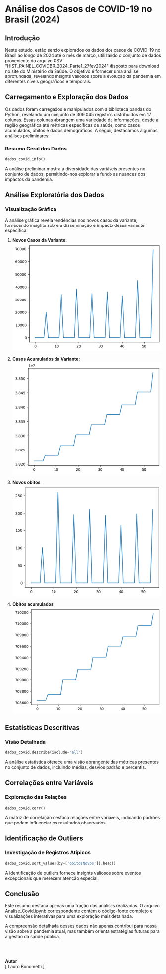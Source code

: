 # Análise dos Casos de COVID-19 no Brasil (2024)

## Introdução

Neste estudo, estão sendo explorados os dados dos casos de COVID-19 no Brasil ao longo de 2024 até o mês de março, utilizando o conjunto de dados proveniente do arquivo CSV "HIST_PAINEL_COVIDBR_2024_Parte1_27fev2024" disposto para download no site do Ministério da Saúde. O  objetivo é fornecer uma análise aprofundada, revelando insights valiosos sobre a evolução da pandemia em diferentes níveis geográficos e temporais.

## Carregamento e Exploração dos Dados

Os dados foram carregados e manipulados com a biblioteca pandas do Python, revelando um conjunto de 309.045 registros distribuídos em 17 colunas. Essas colunas abrangem uma variedade de informações, desde a região geográfica até métricas específicas de saúde, como casos acumulados, óbitos e dados demográficos. A seguir, destacamos algumas análises preliminares:

### Resumo Geral dos Dados

```python
dados_covid.info()
```

A análise preliminar mostra a diversidade das variáveis presentes no conjunto de dados, permitindo-nos explorar a fundo as nuances dos impactos da pandemia.

## Análise Exploratória dos Dados

### Visualização Gráfica

   A análise gráfica revela tendências nos novos casos da variante, fornecendo insights sobre a disseminação e impacto dessa variante específica.

1. **Novos Casos da Variante:**
![alt text](<Novos casos da variante-1.png>)

2. **Casos Acumulados da Variante:**
![alt text](<Casos acumulados da variante-1.png>)

3. **Novos obitos**
![alt text](<Novos obitos-1.png>)

4. **Obitos acumulados**
![alt text](<Obitos acumulados-1.png>)


## Estatísticas Descritivas

### Visão Detalhada

```python
dados_covid.describe(include='all')
```

A análise estatística oferece uma visão abrangente das métricas presentes no conjunto de dados, incluindo médias, desvios padrão e percentis.

## Correlações entre Variáveis

### Exploração das Relações

```python
dados_covid.corr()
```

A matriz de correlação destaca relações entre variáveis, indicando padrões que podem influenciar os resultados observados.

## Identificação de Outliers

### Investigação de Registros Atípicos

```python
dados_covid.sort_values(by=['obitosNovos']).head()
```

A identificação de outliers fornece insights valiosos sobre eventos excepcionais que merecem atenção especial.

## Conclusão

Este resumo destaca apenas uma fração das análises realizadas. O arquivo Analise_Covid.ipynb correspondente contém o código-fonte completo e visualizações interativas para uma exploração mais detalhada.

A compreensão detalhada desses dados não apenas contribui para nossa visão sobre a pandemia atual, mas também orienta estratégias futuras para a gestão da saúde pública.

<br>
<br>

**Autor**<br>
[ Lauro Bonometti ]
